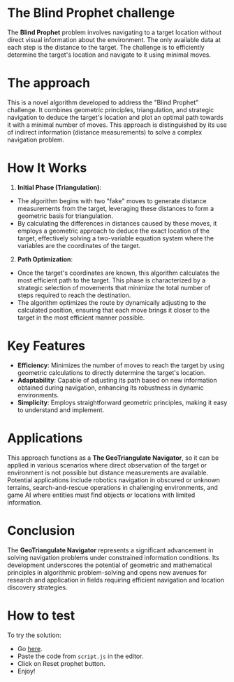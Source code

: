 # The Blind Prophet challenge
The **Blind Prophet** problem involves navigating to a target location without direct visual information about the environment. The only available data at each step is the distance to the target. The challenge is to efficiently determine the target's location and navigate to it using minimal moves.

# The approach
This is a novel algorithm developed to address the "Blind Prophet" challenge. It combines geometric principles, triangulation, and strategic navigation to deduce the target's location and plot an optimal path towards it with a minimal number of moves. This approach is distinguished by its use of indirect information (distance measurements) to solve a complex navigation problem.

# How It Works
1. **Initial Phase (Triangulation)**:

* The algorithm begins with two "fake" moves to generate distance measurements from the target, leveraging these distances to form a geometric basis for triangulation.
* By calculating the differences in distances caused by these moves, it employs a geometric approach to deduce the exact location of the target, effectively solving a two-variable equation system where the variables are the coordinates of the target.

2. **Path Optimization**:
* Once the target's coordinates are known, this algorithm calculates the most efficient path to the target. This phase is characterized by a strategic selection of movements that minimize the total number of steps required to reach the destination.
* The algorithm optimizes the route by dynamically adjusting to the calculated position, ensuring that each move brings it closer to the target in the most efficient manner possible.

# Key Features
* **Efficiency**: Minimizes the number of moves to reach the target by using geometric calculations to directly determine the target's location.
* **Adaptability**: Capable of adjusting its path based on new information obtained during navigation, enhancing its robustness in dynamic environments.
* **Simplicity**: Employs straightforward geometric principles, making it easy to understand and implement.

# Applications
This approach functions as a **The GeoTriangulate Navigator**, so it can be applied in various scenarios where direct observation of the target or environment is not possible but distance measurements are available. Potential applications include robotics navigation in obscured or unknown terrains, search-and-rescue operations in challenging environments, and game AI where entities must find objects or locations with limited information.

# Conclusion
The **GeoTriangulate Navigator** represents a significant advancement in solving navigation problems under constrained information conditions. Its development underscores the potential of geometric and mathematical principles in algorithmic problem-solving and opens new avenues for research and application in fields requiring efficient navigation and location discovery strategies.

# How to test
To try the solution:
* Go [here](http://theblindprophet.com).
* Paste the code from `script.js` in the editor.
* Click on Reset prophet button.
* Enjoy!

